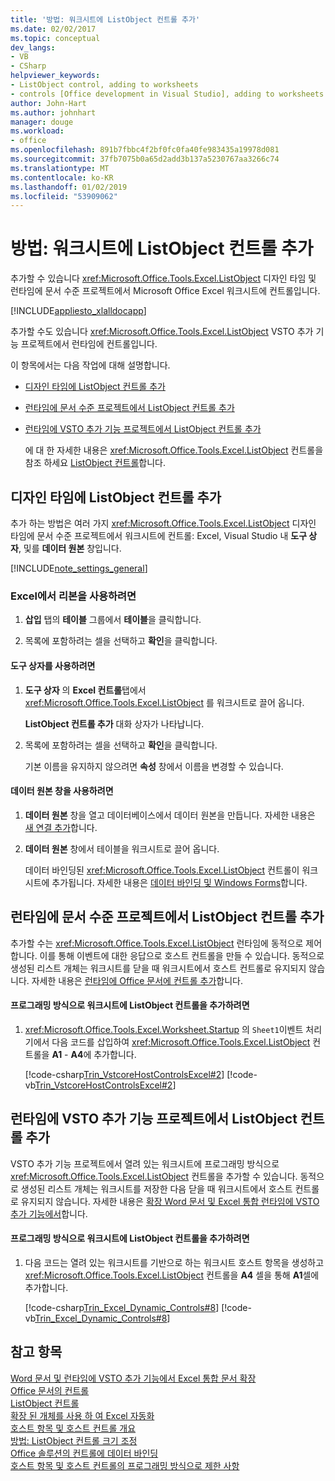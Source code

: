 ```yaml
---
title: '방법: 워크시트에 ListObject 컨트롤 추가'
ms.date: 02/02/2017
ms.topic: conceptual
dev_langs:
- VB
- CSharp
helpviewer_keywords:
- ListObject control, adding to worksheets
- controls [Office development in Visual Studio], adding to worksheets
author: John-Hart
ms.author: johnhart
manager: douge
ms.workload:
- office
ms.openlocfilehash: 891b7fbbc4f2bf0fc0fa40fe983435a19978d081
ms.sourcegitcommit: 37fb7075b0a65d2add3b137a5230767aa3266c74
ms.translationtype: MT
ms.contentlocale: ko-KR
ms.lasthandoff: 01/02/2019
ms.locfileid: "53909062"
---
```

# <a name="how-to-add-listobject-controls-to-worksheets"></a>방법: 워크시트에 ListObject 컨트롤 추가
  추가할 수 있습니다 <xref:Microsoft.Office.Tools.Excel.ListObject> 디자인 타임 및 런타임에 문서 수준 프로젝트에서 Microsoft Office Excel 워크시트에 컨트롤입니다.  
  
 [!INCLUDE[appliesto_xlalldocapp](../vsto/includes/appliesto-xlalldocapp-md.md)]  
  
 추가할 수도 있습니다 <xref:Microsoft.Office.Tools.Excel.ListObject> VSTO 추가 기능 프로젝트에서 런타임에 컨트롤입니다.  
  
 이 항목에서는 다음 작업에 대해 설명합니다.  
  
- [디자인 타임에 ListObject 컨트롤 추가](#designtime)  
  
- [런타임에 문서 수준 프로젝트에서 ListObject 컨트롤 추가](#runtimedoclevel)  
  
- [런타임에 VSTO 추가 기능 프로젝트에서 ListObject 컨트롤 추가](#runtimeaddin)  
  
  에 대 한 자세한 내용은 <xref:Microsoft.Office.Tools.Excel.ListObject> 컨트롤을 참조 하세요 [ListObject 컨트롤](../vsto/listobject-control.md)합니다.  
  
##  <a name="designtime"></a> 디자인 타임에 ListObject 컨트롤 추가  
 추가 하는 방법은 여러 가지 <xref:Microsoft.Office.Tools.Excel.ListObject> 디자인 타임에 문서 수준 프로젝트에서 워크시트에 컨트롤: Excel, Visual Studio 내 **도구 상자**, 및를 **데이터 원본** 창입니다.  
  
 [!INCLUDE[note_settings_general](../sharepoint/includes/note-settings-general-md.md)]  
  
### <a name="to-use-the-ribbon-in-excel"></a>Excel에서 리본을 사용하려면  
  
1.  **삽입** 탭의 **테이블** 그룹에서 **테이블**을 클릭합니다.  
  
2.  목록에 포함하려는 셀을 선택하고 **확인**을 클릭합니다.  
  
#### <a name="to-use-the-toolbox"></a>도구 상자를 사용하려면  
  
1.  **도구 상자** 의 **Excel 컨트롤**탭에서 <xref:Microsoft.Office.Tools.Excel.ListObject> 를 워크시트로 끌어 옵니다.  
  
     **ListObject 컨트롤 추가** 대화 상자가 나타납니다.  
  
2.  목록에 포함하려는 셀을 선택하고 **확인**을 클릭합니다.  
  
     기본 이름을 유지하지 않으려면 **속성** 창에서 이름을 변경할 수 있습니다.  
  
#### <a name="to-use-the-data-sources-window"></a>데이터 원본 창을 사용하려면  
  
1.  **데이터 원본** 창을 열고 데이터베이스에서 데이터 원본을 만듭니다. 자세한 내용은 [새 연결 추가](../data-tools/add-new-connections.md)합니다.  
  
2.  **데이터 원본** 창에서 테이블을 워크시트로 끌어 옵니다.  
  
     데이터 바인딩된 <xref:Microsoft.Office.Tools.Excel.ListObject> 컨트롤이 워크시트에 추가됩니다. 자세한 내용은 [데이터 바인딩 및 Windows Forms](/dotnet/framework/winforms/data-binding-and-windows-forms)합니다.  
  
##  <a name="runtimedoclevel"></a> 런타임에 문서 수준 프로젝트에서 ListObject 컨트롤 추가  
 추가할 수는 <xref:Microsoft.Office.Tools.Excel.ListObject> 런타임에 동적으로 제어 합니다. 이를 통해 이벤트에 대한 응답으로 호스트 컨트롤을 만들 수 있습니다. 동적으로 생성된 리스트 개체는 워크시트를 닫을 때 워크시트에서 호스트 컨트롤로 유지되지 않습니다. 자세한 내용은 [런타임에 Office 문서에 컨트롤 추가](../vsto/adding-controls-to-office-documents-at-run-time.md)합니다.  
  
#### <a name="to-add-a-listobject-control-to-a-worksheet-programmatically"></a>프로그래밍 방식으로 워크시트에 ListObject 컨트롤을 추가하려면  
  
1.  <xref:Microsoft.Office.Tools.Excel.Worksheet.Startup> 의 `Sheet1`이벤트 처리기에서 다음 코드를 삽입하여 <xref:Microsoft.Office.Tools.Excel.ListObject> 컨트롤을 **A1** - **A4**에 추가합니다.  
  
     [!code-csharp[Trin_VstcoreHostControlsExcel#2](../vsto/codesnippet/CSharp/Trin_VstcoreHostControlsExcelCS/Sheet1.cs#2)]
     [!code-vb[Trin_VstcoreHostControlsExcel#2](../vsto/codesnippet/VisualBasic/Trin_VstcoreHostControlsExcelVB/Sheet1.vb#2)]  
  
##  <a name="runtimeaddin"></a> 런타임에 VSTO 추가 기능 프로젝트에서 ListObject 컨트롤 추가  
 VSTO 추가 기능 프로젝트에서 열려 있는 워크시트에 프로그래밍 방식으로 <xref:Microsoft.Office.Tools.Excel.ListObject> 컨트롤을 추가할 수 있습니다. 동적으로 생성된 리스트 개체는 워크시트를 저장한 다음 닫을 때 워크시트에서 호스트 컨트롤로 유지되지 않습니다. 자세한 내용은 [확장 Word 문서 및 Excel 통합 런타임에 VSTO 추가 기능에서](../vsto/extending-word-documents-and-excel-workbooks-in-vsto-add-ins-at-run-time.md)합니다.  
  
#### <a name="to-add-a-listobject-control-to-a-worksheet-programmatically"></a>프로그래밍 방식으로 워크시트에 ListObject 컨트롤을 추가하려면  
  
1.  다음 코드는 열려 있는 워크시트를 기반으로 하는 워크시트 호스트 항목을 생성하고 <xref:Microsoft.Office.Tools.Excel.ListObject> 컨트롤을 **A4** 셀을 통해 **A1**셀에 추가합니다.  
  
     [!code-csharp[Trin_Excel_Dynamic_Controls#8](../vsto/codesnippet/CSharp/Trin_Excel_Dynamic_Controls/ThisAddIn.cs#8)]
     [!code-vb[Trin_Excel_Dynamic_Controls#8](../vsto/codesnippet/VisualBasic/Trin_Excel_Dynamic_Controls/ThisAddIn.vb#8)]  
  
## <a name="see-also"></a>참고 항목  
 [Word 문서 및 런타임에 VSTO 추가 기능에서 Excel 통합 문서 확장](../vsto/extending-word-documents-and-excel-workbooks-in-vsto-add-ins-at-run-time.md)   
 [Office 문서의 컨트롤](../vsto/controls-on-office-documents.md)   
 [ListObject 컨트롤](../vsto/listobject-control.md)   
 [확장 된 개체를 사용 하 여 Excel 자동화](../vsto/automating-excel-by-using-extended-objects.md)   
 [호스트 항목 및 호스트 컨트롤 개요](../vsto/host-items-and-host-controls-overview.md)   
 [방법: ListObject 컨트롤 크기 조정](../vsto/how-to-resize-listobject-controls.md)   
 [Office 솔루션의 컨트롤에 데이터 바인딩](../vsto/binding-data-to-controls-in-office-solutions.md)   
 [호스트 항목 및 호스트 컨트롤의 프로그래밍 방식으로 제한 사항](../vsto/programmatic-limitations-of-host-items-and-host-controls.md)  
